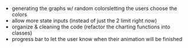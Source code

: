 - generating the graphs w/ random colorsletting the users choose the colors
- allow more state inputs (instead of just the 2 limit right now)
- organize & cleaning the code (refactor the charting functions into classes)
- progress bar to let the user know when their animation will be finished